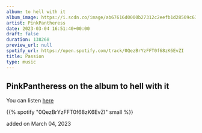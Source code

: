 ```yaml
---
album: to hell with it
album_image: https://i.scdn.co/image/ab67616d0000b27312c2eefb1d28509c632d915d
artist: PinkPantheress
date: 2023-03-04 16:51:40+00:00
draft: false
duration: 138268
preview_url: null
spotify_url: https://open.spotify.com/track/0QezBrYzFFT0f68zK6EvZI
title: Passion
type: music
---
```



## PinkPantheress on the album to hell with it

You can listen [here](https://open.spotify.com/track/0QezBrYzFFT0f68zK6EvZI)

{{% spotify "0QezBrYzFFT0f68zK6EvZI" small %}}

added on March 04, 2023